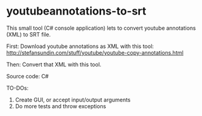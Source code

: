 youtubeannotations-to-srt
=========================

This small tool (C# console application) lets to convert youtube annotations (XML) to SRT file.

First:
Download youtube annotations as XML with this tool:
http://stefansundin.com/stuff/youtube/youtube-copy-annotations.html

Then:
Convert that XML with this tool.



Source code: C#


TO-DOs:
1. Create GUI, or accept input/output arguments
2. Do more tests and throw exceptions

